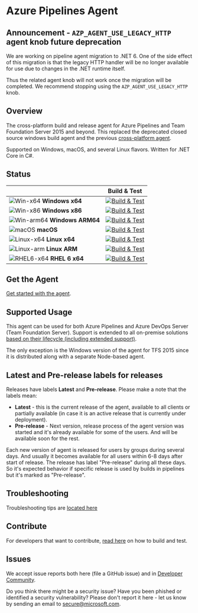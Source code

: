 # Azure Pipelines Agent

## Announcement -  `AZP_AGENT_USE_LEGACY_HTTP` agent knob future deprecation

We are working on pipeline agent migration to .NET 6. One of the side effect of this migration is that the legacy HTTP handler will be no longer available for use due to changes in the .NET runtime itself.

Thus the related agent knob will not work once the migration will be completed. We recommend stopping using the `AZP_AGENT_USE_LEGACY_HTTP` knob.

## Overview

The cross-platform build and release agent for Azure Pipelines and Team Foundation Server 2015 and beyond.
This replaced the deprecated closed source windows build agent and the previous [cross-platform agent](https://github.com/Microsoft/vso-agent).

Supported on Windows, macOS, and several Linux flavors.
Written for .NET Core in C#.

## Status

|   | Build & Test |
|---|:-----:|
|![Win-x64](docs/res/win_med.png) **Windows x64**|[![Build & Test][win-x64-build-badge]][build]| 
|![Win-x86](docs/res/win_med.png) **Windows x86**|[![Build & Test][win-x86-build-badge]][build]| 
|![Win-arm64](docs/res/win_med.png) **Windows ARM64**|[![Build & Test][win-arm64-build-badge]][build]| 
|![macOS](docs/res/apple_med.png) **macOS**|[![Build & Test][macOS-build-badge]][build]| 
|![Linux-x64](docs/res/linux_med.png) **Linux x64**|[![Build & Test][linux-x64-build-badge]][build]|
|![Linux-arm](docs/res/linux_med.png) **Linux ARM**|[![Build & Test][linux-arm-build-badge]][build]|
|![RHEL6-x64](docs/res/redhat_med.png) **RHEL 6 x64**|[![Build & Test][rhel6-x64-build-badge]][build]|

[win-x64-build-badge]: https://mseng.visualstudio.com/pipelinetools/_apis/build/status/VSTS.Agent/azure-pipelines-agent.ci?branchName=master&jobname=Windows%20(x64)
[win-x86-build-badge]: https://mseng.visualstudio.com/pipelinetools/_apis/build/status/VSTS.Agent/azure-pipelines-agent.ci?branchName=master&jobname=Windows%20(x86)
[win-arm64-build-badge]: https://mseng.visualstudio.com/pipelinetools/_apis/build/status/VSTS.Agent/azure-pipelines-agent.ci?branchName=master&jobname=Windows%20(arm64)
[macOS-build-badge]: https://mseng.visualstudio.com/pipelinetools/_apis/build/status/VSTS.Agent/azure-pipelines-agent.ci?branchName=master&jobname=macOS%20(x64)
[linux-x64-build-badge]: https://mseng.visualstudio.com/pipelinetools/_apis/build/status/VSTS.Agent/azure-pipelines-agent.ci?branchName=master&jobname=Linux%20(x64)
[linux-arm-build-badge]: https://mseng.visualstudio.com/pipelinetools/_apis/build/status/VSTS.Agent/azure-pipelines-agent.ci?branchName=master&jobname=Linux%20(ARM)
[rhel6-x64-build-badge]: https://mseng.visualstudio.com/pipelinetools/_apis/build/status/VSTS.Agent/azure-pipelines-agent.ci?branchName=master&jobname=RHEL6%20(x64)
[build]: https://mseng.visualstudio.com/PipelineTools/_build?_a=completed&definitionId=7502

## Get the Agent

[Get started with the agent](https://docs.microsoft.com/azure/devops/pipelines/agents/agents?view=azure-devops#install).

## Supported Usage

This agent can be used for both Azure Pipelines and Azure DevOps Server (Team Foundation Server).
Support is extended to all on-premise solutions [based on their lifecycle (including extended support)](https://learn.microsoft.com/lifecycle/products/).

The only exception is the Windows version of the agent for TFS 2015 since it is distributed along with a separate Node-based agent.

## Latest and Pre-release labels for releases

Releases have labels **Latest** and **Pre-release**. Please make a note that the labels mean:
- **Latest** - this is the current release of the agent, available to all clients or partially available (in case it is an active release that is currently under deployment).
- **Pre-release** - Next version, release process of the agent version was started and it's already available for some of the users. And will be available soon for the rest.

Each new version of agent is released for users by groups during several days. And usually it becomes available for all users within 6-8 days after start of release. The release has label "Pre-release" during all these days. So it's expected behavior if specific release is used by builds in pipelines but it's marked as "Pre-release".

## Troubleshooting

Troubleshooting tips are [located here](docs/troubleshooting.md)

## Contribute

For developers that want to contribute, [read here](docs/contribute.md) on how to build and test.

## Issues

We accept issue reports both here (file a GitHub issue) and in [Developer Community](https://developercommunity.visualstudio.com/spaces/21/index.html).

Do you think there might be a security issue? Have you been phished or identified a security vulnerability? Please don't report it here - let us know by sending an email to secure@microsoft.com.
